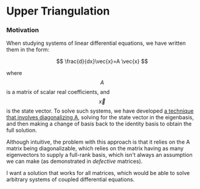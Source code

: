 # Upper Triangulation

### Motivation

When studying systems of linear differential equations, we have written them in the form:

$$
\frac{d}{dx}\vec{x}=A \vec{x}
$$

where $$A$$ is a matrix of scalar real coefficients, and $$\vec{x}$$ is the state vector. To solve such systems, we have developed [a technique that involves diagonalizing A](diagonalization-decoupling.md), solving for the state vector in the eigenbasis, and then making a change of basis back to the identity basis to obtain the full solution.

Although intuitive, the problem with this approach is that it relies on the A matrix being diagonalizable, which relies on the matrix having as many eigenvectors to supply a full-rank basis, which isn't always an assumption we can make \(as demonstrated in _defective_ matrices\).

I want a solution that works for all matrices, which would be able to solve arbitrary systems of coupled differential equations.


